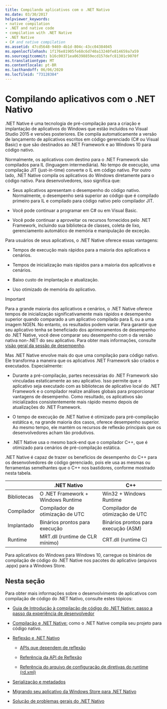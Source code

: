 ```yaml
---
title: Compilando aplicativos com o .NET Nativo
ms.date: 03/30/2017
helpviewer_keywords:
- native compilation
- .NET and native code
- compilation with .NET Native
- .NET Native
- C# and native compilation
ms.assetid: 47cd5648-9469-4b1d-804c-43cc04384045
ms.openlocfilehash: 1f176e81905fe68c6d740a13240fe814659a7a59
ms.sourcegitcommit: b16c00371ea06398859ecd157defc81301c9070f
ms.translationtype: MT
ms.contentlocale: pt-BR
ms.lasthandoff: 06/06/2020
ms.locfileid: "73128384"
---
```

# <a name="compiling-apps-with-net-native"></a>Compilando aplicativos com o .NET Nativo

.NET Native é uma tecnologia de pré-compilação para a criação e implantação de aplicativos do Windows que estão incluídos no Visual Studio 2015 e versões posteriores. Ele compila automaticamente a versão de lançamento de aplicativos escritos em código gerenciado (C# ou Visual Basic) e que são destinados ao .NET Framework e ao Windows 10 para código nativo.

Normalmente, os aplicativos com destino para o .NET Framework são compilados para IL (linguagem intermediária). No tempo de execução, uma compilação JIT (just-in-time) converte o IL em código nativo. Por outro lado, .NET Native compila os aplicativos do Windows diretamente para o código nativo. Para desenvolvedores, isso significa que:

- Seus aplicativos apresentam o desempenho do código nativo. Normalmente, o desempenho será superior ao código que é compilado primeiro para IL e compilado para código nativo pelo compilador JIT.

- Você pode continuar a programar em C# ou em Visual Basic.

- Você pode continuar a aproveitar os recursos fornecidos pelo .NET Framework, incluindo sua biblioteca de classes, coleta de lixo, gerenciamento automático de memória e manipulação de exceção.

Para usuários de seus aplicativos, o .NET Native oferece essas vantagens:

- Tempos de execução mais rápidos para a maioria dos aplicativos e cenários.

- Tempos de inicialização mais rápidos para a maioria dos aplicativos e cenários.

- Baixo custo de implantação e atualização.

- Uso otimizado de memória do aplicativo.

> [!IMPORTANT]
> Para a grande maioria dos aplicativos e cenários, o .NET Native oferece tempos de inicialização significativamente mais rápidos e desempenho superior quando comparado a um aplicativo compilado para IL ou a uma imagem NGEN. No entanto, os resultados podem variar. Para garantir que seu aplicativo tenha se beneficiado dos aprimoramentos de desempenho do .NET Native, você deve comparar seu desempenho com o da versão nativa non-.NET do seu aplicativo. Para obter mais informações, consulte [visão geral da sessão de desempenho](https://docs.microsoft.com/visualstudio/profiling/performance-session-overview).

Mas .NET Native envolve mais do que uma compilação para código nativo. Ele transforma a maneira que os aplicativos .NET Framework são criados e executados. Especialmente:

- Durante a pré-compilação, partes necessárias do .NET Framework são vinculadas estaticamente ao seu aplicativo. Isso permite que o aplicativo seja executado com as bibliotecas de aplicativo local do .NET Framework e o compilador realize análises globais para proporcionar vantagens de desempenho. Como resultado, os aplicativos são inicializados consistentemente mais rápido mesmo depois de atualizações do .NET Framework.

- O tempo de execução de .NET Native é otimizado para pré-compilação estática e, na grande maioria dos casos, oferece desempenho superior. Ao mesmo tempo, ele mantém os recursos de reflexão principais que os desenvolvedores acham tão produtivos.

- .NET Native usa o mesmo back-end que o compilador C++, que é otimizado para cenários de pré-compilação estática.

.NET Native é capaz de trazer os benefícios de desempenho do C++ para os desenvolvedores de código gerenciado, pois ele usa as mesmas ou ferramentas semelhantes que o C++ nos bastidores, conforme mostrado nesta tabela.

||.NET Nativo|C++|
|-|----------------------------------------------------------------|-----------|
|Bibliotecas|O .NET Framework + Windows Runtime|Win32 + Windows Runtime|
|Compilador|Compilador de otimização de UTC|Compilador de otimização de UTC|
|Implantado|Binários prontos para execução|Binários prontos para execução (ASM)|
|Runtime|MRT.dll (runtime de CLR mínimo)|CRT.dll (runtime C)|

Para aplicativos do Windows para Windows 10, carregue os binários de compilação de código do .NET Native nos pacotes do aplicativo (arquivos .appx) para a Windows Store.

## <a name="in-this-section"></a>Nesta seção

Para obter mais informações sobre o desenvolvimento de aplicativos com compilação de código do .NET Nativo, consulte estes tópicos:

- [Guia de Introdução à compilação de código do .NET Native: passo a passo da experiência de desenvolvedor](getting-started-with-net-native.md)

- [Compilação e .NET Native:](net-native-and-compilation.md) como o .NET Native compila seu projeto para código nativo.

- [Reflexão e .NET Nativo](reflection-and-net-native.md)

  - [APIs que dependem de reflexão](apis-that-rely-on-reflection.md)

  - [Referência da API de Reflexão](net-native-reflection-api-reference.md)

  - [Referência do arquivo de configuração de diretivas do runtime (rd.xml)](runtime-directives-rd-xml-configuration-file-reference.md)

- [Serialização e metadados](serialization-and-metadata.md)

- [Migrando seu aplicativo da Windows Store para .NET Nativo](migrating-your-windows-store-app-to-net-native.md)

- [Solução de problemas gerais do .NET Nativo](net-native-general-troubleshooting.md)
